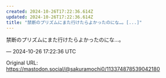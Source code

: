 ```yaml
---
created: 2024-10-26T17:22:36.614Z
updated: 2024-10-26T17:22:36.614Z
title: "禁断のプリズムにまた行けたらよかったのにな…。[...]"
---
```


<p>禁断のプリズムにまた行けたらよかったのにな…。</p>

&mdash; 2024-10-26 17:22:36 UTC

Original URL: https://mastodon.social/@sakuramochi0/113374878539042180
